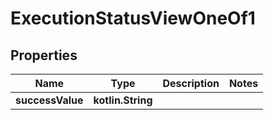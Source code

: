 
# ExecutionStatusViewOneOf1

## Properties
| Name | Type | Description | Notes |
| ------------ | ------------- | ------------- | ------------- |
| **successValue** | **kotlin.String** |  |  |



